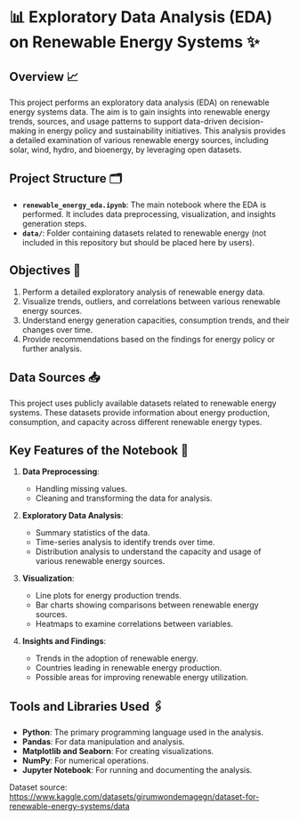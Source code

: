 # 📊 Exploratory Data Analysis (EDA) on Renewable Energy Systems ✨

## Overview 📈

This project performs an exploratory data analysis (EDA) on renewable energy systems data. The aim is to gain insights into renewable energy trends, sources, and usage patterns to support data-driven decision-making in energy policy and sustainability initiatives. This analysis provides a detailed examination of various renewable energy sources, including solar, wind, hydro, and bioenergy, by leveraging open datasets.

## Project Structure 🗂️

- **`renewable_energy_eda.ipynb`**: The main notebook where the EDA is performed. It includes data preprocessing, visualization, and insights generation steps.
- **`data/`**: Folder containing datasets related to renewable energy (not included in this repository but should be placed here by users).

## Objectives 🧮

1. Perform a detailed exploratory analysis of renewable energy data.
2. Visualize trends, outliers, and correlations between various renewable energy sources.
3. Understand energy generation capacities, consumption trends, and their changes over time.
4. Provide recommendations based on the findings for energy policy or further analysis.

## Data Sources 📥

This project uses publicly available datasets related to renewable energy systems. These datasets provide information about energy production, consumption, and capacity across different renewable energy types.

## Key Features of the Notebook 🔖

1. **Data Preprocessing**: 
   - Handling missing values.
   - Cleaning and transforming the data for analysis.
  
2. **Exploratory Data Analysis**: 
   - Summary statistics of the data.
   - Time-series analysis to identify trends over time.
   - Distribution analysis to understand the capacity and usage of various renewable energy sources.
  
3. **Visualization**: 
   - Line plots for energy production trends.
   - Bar charts showing comparisons between renewable energy sources.
   - Heatmaps to examine correlations between variables.
  
4. **Insights and Findings**: 
   - Trends in the adoption of renewable energy.
   - Countries leading in renewable energy production.
   - Possible areas for improving renewable energy utilization.

## Tools and Libraries Used 🖇️

- **Python**: The primary programming language used in the analysis.
- **Pandas**: For data manipulation and analysis.
- **Matplotlib and Seaborn**: For creating visualizations.
- **NumPy**: For numerical operations.
- **Jupyter Notebook**: For running and documenting the analysis.

Dataset source: 
https://www.kaggle.com/datasets/girumwondemagegn/dataset-for-renewable-energy-systems/data

